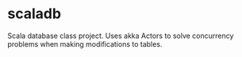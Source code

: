 scaladb
=======

Scala database class project. Uses akka Actors to solve concurrency problems when making modifications to tables.
